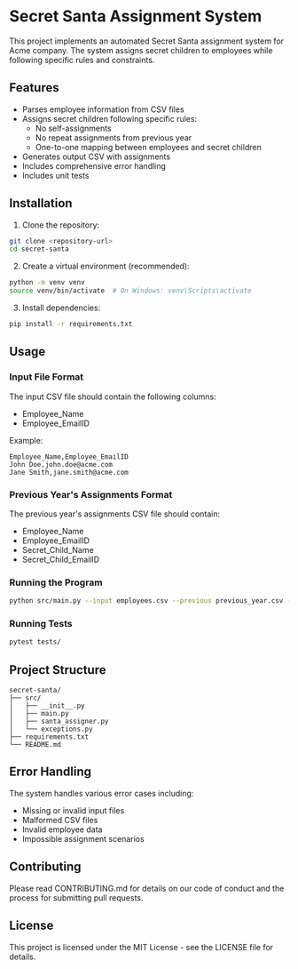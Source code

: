 # Secret Santa Assignment System

This project implements an automated Secret Santa assignment system for Acme company. The system assigns secret children to employees while following specific rules and constraints.

## Features

- Parses employee information from CSV files
- Assigns secret children following specific rules:
  - No self-assignments
  - No repeat assignments from previous year
  - One-to-one mapping between employees and secret children
- Generates output CSV with assignments
- Includes comprehensive error handling
- Includes unit tests

## Installation

1. Clone the repository:
```bash
git clone <repository-url>
cd secret-santa
```

2. Create a virtual environment (recommended):
```bash
python -m venv venv
source venv/bin/activate  # On Windows: venv\Scripts\activate
```

3. Install dependencies:
```bash
pip install -r requirements.txt
```

## Usage

### Input File Format

The input CSV file should contain the following columns:
- Employee_Name
- Employee_EmailID

Example:
```csv
Employee_Name,Employee_EmailID
John Doe,john.doe@acme.com
Jane Smith,jane.smith@acme.com
```

### Previous Year's Assignments Format

The previous year's assignments CSV file should contain:
- Employee_Name
- Employee_EmailID
- Secret_Child_Name
- Secret_Child_EmailID

### Running the Program

```bash
python src/main.py --input employees.csv --previous previous_year.csv --output assignments.csv
```

### Running Tests

```bash
pytest tests/
```

## Project Structure

```
secret-santa/
├── src/
│   ├── __init__.py
│   ├── main.py
│   ├── santa_assigner.py
│   └── exceptions.py
├── requirements.txt
└── README.md
```

## Error Handling

The system handles various error cases including:
- Missing or invalid input files
- Malformed CSV files
- Invalid employee data
- Impossible assignment scenarios

## Contributing

Please read CONTRIBUTING.md for details on our code of conduct and the process for submitting pull requests.

## License

This project is licensed under the MIT License - see the LICENSE file for details. 